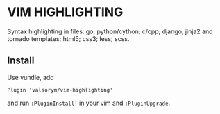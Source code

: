 VIM HIGHLIGHTING
================

Syntax highlighting in files: go; python/cython; c/cpp; django, jinja2 and tornado templates; html5; css3; less; scss.

Install
-------

Use vundle, add

```
Plugin 'valsorym/vim-highlighting'
```

and run `:PluginInstall!` in your vim and `:PluginUpgrade`.

